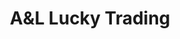 ---
title: "A&L Lucky Trading"
url: /san-pablo/aundl-lucky-trading-jose-burgos-street/
shop: Baumarkt
---